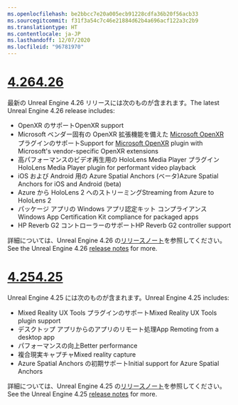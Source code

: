 ```yaml
---
ms.openlocfilehash: be2bbcc7e20a005ecb91228cdfa36b20f56acb33
ms.sourcegitcommit: f31f3a54c7c46e21884d62b4a696acf122a3c2b9
ms.translationtype: HT
ms.contentlocale: ja-JP
ms.lasthandoff: 12/07/2020
ms.locfileid: "96781970"
---
```

# <a name="426"></a>[<span data-ttu-id="62a20-101">4.26</span><span class="sxs-lookup"><span data-stu-id="62a20-101">4.26</span></span>](#tab/ue426)

<span data-ttu-id="62a20-102">最新の Unreal Engine 4.26 リリースには次のものが含まれます。</span><span class="sxs-lookup"><span data-stu-id="62a20-102">The latest Unreal Engine 4.26 release includes:</span></span>
* <span data-ttu-id="62a20-103">OpenXR のサポート</span><span class="sxs-lookup"><span data-stu-id="62a20-103">OpenXR support</span></span>
* <span data-ttu-id="62a20-104">Microsoft ベンダー固有の OpenXR 拡張機能を備えた [Microsoft OpenXR](https://github.com/microsoft/Microsoft-OpenXR-Unreal) プラグインのサポート</span><span class="sxs-lookup"><span data-stu-id="62a20-104">Support for [Microsoft OpenXR](https://github.com/microsoft/Microsoft-OpenXR-Unreal) plugin with Microsoft's vendor-specific OpenXR extensions</span></span>
* <span data-ttu-id="62a20-105">高パフォーマンスのビデオ再生用の HoloLens Media Player プラグイン</span><span class="sxs-lookup"><span data-stu-id="62a20-105">HoloLens Media Player plugin for performant video playback</span></span>
* <span data-ttu-id="62a20-106">iOS および Android 用の Azure Spatial Anchors (ベータ)</span><span class="sxs-lookup"><span data-stu-id="62a20-106">Azure Spatial Anchors for iOS and Android (beta)</span></span>
* <span data-ttu-id="62a20-107">Azure から HoloLens 2 へのストリーミング</span><span class="sxs-lookup"><span data-stu-id="62a20-107">Streaming from Azure to HoloLens 2</span></span>
* <span data-ttu-id="62a20-108">パッケージ アプリの Windows アプリ認定キット コンプライアンス</span><span class="sxs-lookup"><span data-stu-id="62a20-108">Windows App Certification Kit compliance for packaged apps</span></span>
* <span data-ttu-id="62a20-109">HP Reverb G2 コントローラーのサポート</span><span class="sxs-lookup"><span data-stu-id="62a20-109">HP Reverb G2 controller support</span></span>

<span data-ttu-id="62a20-110">詳細については、Unreal Engine 4.26 の<a href="https://docs.unrealengine.com/Support/Builds/ReleaseNotes/4_26/index.html" target="_blank" title="Unreal Engine 4.26 リリースノート">リリースノート</a>を参照してください。</span><span class="sxs-lookup"><span data-stu-id="62a20-110">See the Unreal Engine 4.26 <a href="https://docs.unrealengine.com/Support/Builds/ReleaseNotes/4_26/index.html" target="_blank" title="Unreal Engine 4.26 release notes">release notes</a> for more.</span></span> 


# <a name="425"></a>[<span data-ttu-id="62a20-111">4.25</span><span class="sxs-lookup"><span data-stu-id="62a20-111">4.25</span></span>](#tab/ue425)

<span data-ttu-id="62a20-112">Unreal Engine 4.25 には次のものが含まれます。</span><span class="sxs-lookup"><span data-stu-id="62a20-112">Unreal Engine 4.25 includes:</span></span>
* <span data-ttu-id="62a20-113">Mixed Reality UX Tools プラグインのサポート</span><span class="sxs-lookup"><span data-stu-id="62a20-113">Mixed Reality UX Tools plugin support</span></span>
* <span data-ttu-id="62a20-114">デスクトップ アプリからのアプリのリモート処理</span><span class="sxs-lookup"><span data-stu-id="62a20-114">App Remoting from a desktop app</span></span>
* <span data-ttu-id="62a20-115">パフォーマンスの向上</span><span class="sxs-lookup"><span data-stu-id="62a20-115">Better performance</span></span>
* <span data-ttu-id="62a20-116">複合現実キャプチャ</span><span class="sxs-lookup"><span data-stu-id="62a20-116">Mixed reality capture</span></span>
* <span data-ttu-id="62a20-117">Azure Spatial Anchors の初期サポート</span><span class="sxs-lookup"><span data-stu-id="62a20-117">Initial support for Azure Spatial Anchors</span></span>

<span data-ttu-id="62a20-118">詳細については、Unreal Engine 4.25 の<a href="https://docs.unrealengine.com/Support/Builds/ReleaseNotes/4_25/index.html" target="_blank" title="Unreal Engine 4.25 リリースノート">リリースノート</a>を参照してください。</span><span class="sxs-lookup"><span data-stu-id="62a20-118">See the Unreal Engine 4.25 <a href="https://docs.unrealengine.com/Support/Builds/ReleaseNotes/4_25/index.html" target="_blank" title="Unreal Engine 4.25 release notes">release notes</a> for more.</span></span> 
